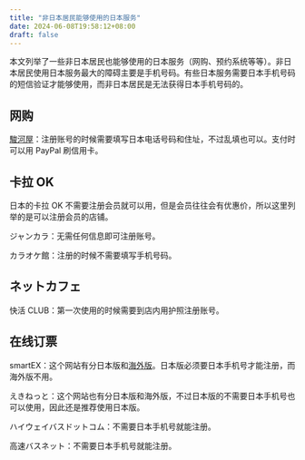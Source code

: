 ```yaml
---
title: "非日本居民能够使用的日本服务"
date: 2024-06-08T19:58:12+08:00
draft: false
---
```


本文列举了一些非日本居民也能够使用的日本服务（网购、预约系统等等）。非日本居民使用日本服务最大的障碍主要是手机号码。有些日本服务需要日本手机号码的短信验证才能够使用，而非日本居民是无法获得日本手机号码的。

## 网购

[駿河屋](https://www.suruga-ya.jp/)：注册账号的时候需要填写日本电话号码和住址，不过乱填也可以。支付时可以用 PayPal 刷信用卡。

## 卡拉 OK

日本的卡拉 OK 不需要注册会员就可以用，但是会员往往会有优惠价，所以这里列举的是可以注册会员的店铺。

ジャンカラ：无需任何信息即可注册账号。

カラオケ館：注册的时候不需要填写手机号码。

## ネットカフェ

快活 CLUB：第一次使用的时候需要到店内用护照注册账号。

## 在线订票

smartEX：这个网站有分日本版和[海外版](https://smart-ex.jp/en/index.php)。日本版必须要日本手机号才能注册，而海外版不用。

えきねっと：这个网站也有分日本版和海外版，不过日本版的不需要日本手机号也可以使用，因此还是推荐使用日本版。

ハイウェイバスドットコム：不需要日本手机号就能注册。

高速バスネット：不需要日本手机号就能注册。
